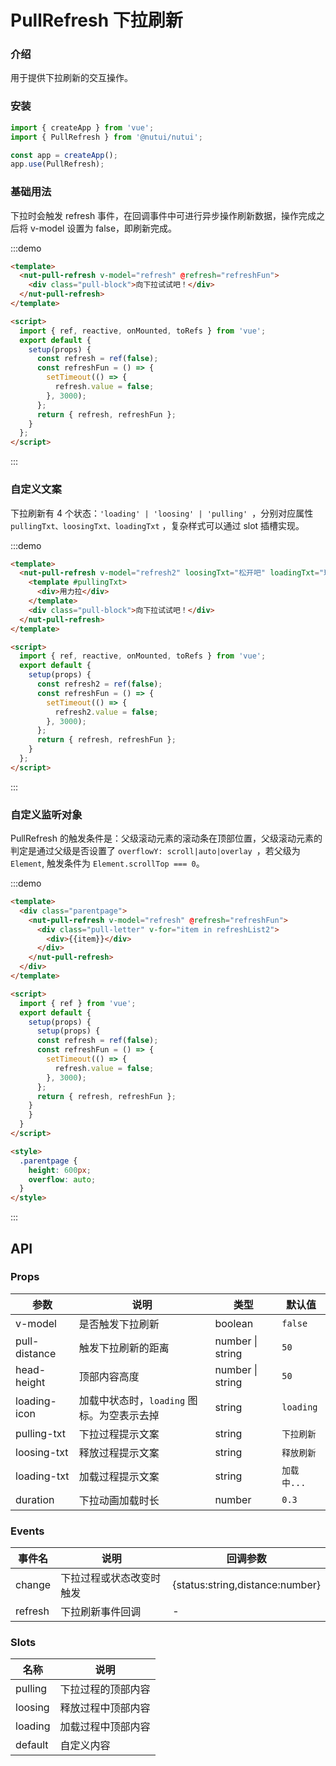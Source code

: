 # PullRefresh 下拉刷新

### 介绍

用于提供下拉刷新的交互操作。

### 安装

```javascript
import { createApp } from 'vue';
import { PullRefresh } from '@nutui/nutui';

const app = createApp();
app.use(PullRefresh);
```

### 基础用法

下拉时会触发 refresh 事件，在回调事件中可进行异步操作刷新数据，操作完成之后将 v-model 设置为 false，即刷新完成。

:::demo

```html
<template>
  <nut-pull-refresh v-model="refresh" @refresh="refreshFun">
    <div class="pull-block">向下拉试试吧！</div>
  </nut-pull-refresh>
</template>

<script>
  import { ref, reactive, onMounted, toRefs } from 'vue';
  export default {
    setup(props) {
      const refresh = ref(false);
      const refreshFun = () => {
        setTimeout(() => {
          refresh.value = false;
        }, 3000);
      };
      return { refresh, refreshFun };
    }
  };
</script>
```

:::

### 自定义文案

下拉刷新有 4 个状态：`'loading' | 'loosing' | 'pulling' `，分别对应属性 `pullingTxt、loosingTxt、loadingTxt` ，复杂样式可以通过 slot 插槽实现。

:::demo

```html
<template>
  <nut-pull-refresh v-model="refresh2" loosingTxt="松开吧" loadingTxt="玩命加载中..." @refresh="refreshFun">
    <template #pullingTxt>
      <div>用力拉</div>
    </template>
    <div class="pull-block">向下拉试试吧！</div>
  </nut-pull-refresh>
</template>

<script>
  import { ref, reactive, onMounted, toRefs } from 'vue';
  export default {
    setup(props) {
      const refresh2 = ref(false);
      const refreshFun = () => {
        setTimeout(() => {
          refresh2.value = false;
        }, 3000);
      };
      return { refresh, refreshFun };
    }
  };
</script>
```

:::

### 自定义监听对象

PullRefresh 的触发条件是：父级滚动元素的滚动条在顶部位置，父级滚动元素的判定是通过父级是否设置了 `overflowY: scroll|auto|overlay `，若父级为 `Element`, 触发条件为 `Element.scrollTop === 0`。

:::demo

```html
<template>
  <div class="parentpage">
    <nut-pull-refresh v-model="refresh" @refresh="refreshFun">
      <div class="pull-letter" v-for="item in refreshList2">
        <div>{{item}}</div>
      </div>
    </nut-pull-refresh>
  </div>
</template>

<script>
  import { ref } from 'vue';
  export default {
    setup(props) {
      setup(props) {
      const refresh = ref(false);
      const refreshFun = () => {
        setTimeout(() => {
          refresh.value = false;
        }, 3000);
      };
      return { refresh, refreshFun };
    }
    }
  }
</script>

<style>
  .parentpage {
    height: 600px;
    overflow: auto;
  }
</style>
```

:::

## API

### Props

| 参数          | 说明                                       | 类型             | 默认值      |
| ------------- | ------------------------------------------ | ---------------- | ----------- |
| v-model       | 是否触发下拉刷新                           | boolean          | `false`     |
| pull-distance | 触发下拉刷新的距离                         | number \| string | `50`        |
| head-height   | 顶部内容高度                               | number \| string | `50`        |
| loading-icon  | 加载中状态时，`loading` 图标。为空表示去掉 | string           | `loading`   |
| pulling-txt   | 下拉过程提示文案                           | string           | `下拉刷新`  |
| loosing-txt   | 释放过程提示文案                           | string           | `释放刷新`  |
| loading-txt   | 加载过程提示文案                           | string           | `加载中...` |
| duration      | 下拉动画加载时长                           | number           | `0.3 `      |

### Events

| 事件名  | 说明                     | 回调参数                        |
| ------- | ------------------------ | ------------------------------- |
| change  | 下拉过程或状态改变时触发 | {status:string,distance:number} |
| refresh | 下拉刷新事件回调         | -                               |

### Slots

| 名称    | 说明               |
| ------- | ------------------ |
| pulling | 下拉过程的顶部内容 |
| loosing | 释放过程中顶部内容 |
| loading | 加载过程中顶部内容 |
| default | 自定义内容         |
